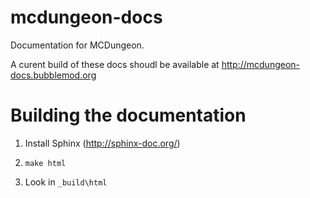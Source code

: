 mcdungeon-docs
==============

Documentation for MCDungeon.

A curent build of these docs shoudl be available at http://mcdungeon-docs.bubblemod.org

Building the documentation
==========================

1. Install Sphinx (http://sphinx-doc.org/)

2. ``make html``

3. Look in ``_build\html``
